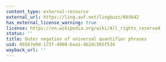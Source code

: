 ```yaml
---
content_type: external-resource
external_url: https://ling.auf.net/lingbuzz/003642
has_external_license_warning: true
license: https://en.wikipedia.org/wiki/All_rights_reserved
status: ''
title: Outer negation of universal quantifier phrases
uid: 0b567e0d-173f-4000-baa1-4b2dc565f534
wayback_url: ''
---
```

